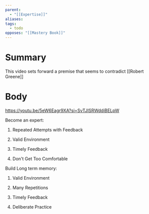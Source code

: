 ```yaml
---
parent:
  - "[[Expertise]]"
aliases: 
tags:
  - todo
opposes: "[[Mastery Book]]"
---
```

# Summary 
This video sets forward a premise that seems to contradict [[Robert Greene]]
# Body



https://youtu.be/5eW6Eagr9XA?si=SvTJISRWddiBELpW


Become an expert:

1. Repeated Attempts with Feedback

2. Valid Environment

3. Timely Feedback

4. Don't Get Too Comfortable

Build Long term memory:

1. Valid Environment

2. Many Repetitions

3. Timely Feedback

4. Deliberate Practice